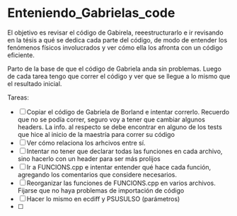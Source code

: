 # Enteniendo_Gabrielas_code

El objetivo es revisar el código de Gabirela, reeestructurarlo e ir revisando en la tésis a qué se dedica cada parte del código, de modo de entender los fenómenos físicos involucrados y ver cómo ella los afronta con un código eficiente.

Parto de la base de que el código de Gabriela anda sin problemas. Luego de cada tarea tengo que correr el código y ver que se llegue a lo mismo que el resultado inicial.


Tareas:
- [ ] Copiar el código de Gabriela de Borland e intentar correrlo. Recuerdo que no se podía correr, seguro voy a tener que cambiar algunos headers. La info. al respecto se debe encontrar en alguno de los tests que hice al inicio de la maestría para correr su código
- [ ] Ver cómo relaciona los arhcivos entre sí.
- [ ] Intentar no tener que declarar todas las funciones en cada archivo, sino hacerlo con un header para ser más prolijos
- [ ] Ir a FUNCIONS.cpp e intentar entender qué hace cada función, agregando los comentarios que considere necesarios.
- [ ] Reorganizar las funciones de FUNCIONS.cpp en varios archivos. Fijarse que no haya problemas de importación de código
- [ ] Hacer lo mismo en ecdiff y PSUSULSO (parámetros)
- [ ]

